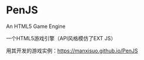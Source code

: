 PenJS
=====

An HTML5 Game Engine

一个HTML5游戏引擎（API风格模仿了EXT JS）

用其开发的游戏实例：<https://manxisuo.github.io/PenJS>
